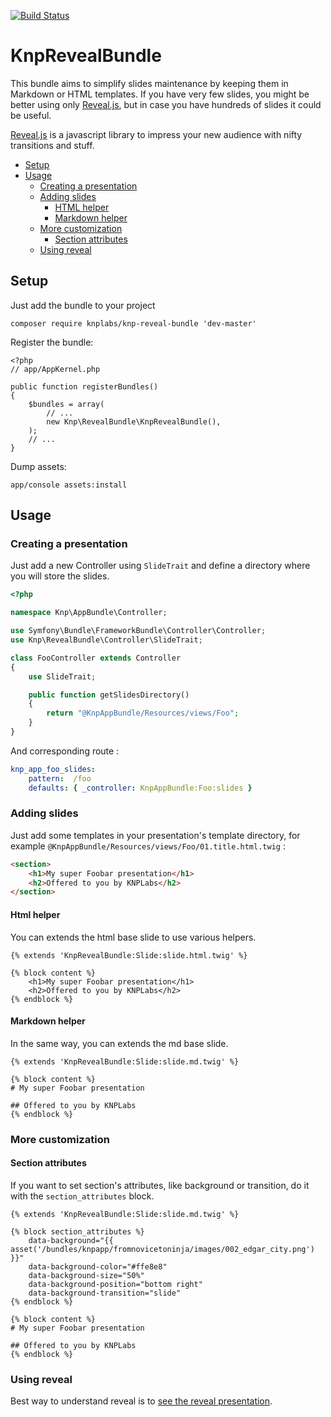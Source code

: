 [![Build Status](https://travis-ci.org/KnpLabs/KnpRevealBundle.svg?branch=master)](https://travis-ci.org/KnpLabs/KnpRevealBundle)

KnpRevealBundle
========================

This bundle aims to simplify slides maintenance by keeping them in Markdown or HTML templates. If you have very few slides, you might be better using only [Reveal.js](http://lab.hakim.se/reveal-js), but in case you have hundreds of slides it could be useful.

[Reveal.js](http://lab.hakim.se/reveal-js) is a javascript library to impress your new audience with nifty transitions and stuff.

* [Setup](#setup)
* [Usage](#usage)
  * [Creating a presentation](#creating-a-presentation)
  * [Adding slides](#adding-slides)
      * [HTML helper](#html-helper)
      * [Markdown helper](#markdown-helper)
  * [More customization](#more-customization)
      * [Section attributes](#section-attributes)
  * [Using reveal](#using-reveal)

## Setup

Just add the bundle to your project

    composer require knplabs/knp-reveal-bundle 'dev-master'

Register the bundle:

    <?php
    // app/AppKernel.php

    public function registerBundles()
    {
        $bundles = array(
            // ...
            new Knp\RevealBundle\KnpRevealBundle(),
        );
        // ...
    }
 
Dump assets:

    app/console assets:install


## Usage

### Creating a presentation

Just add a new Controller using `SlideTrait` and define a directory where you will store the slides.

```php
<?php

namespace Knp\AppBundle\Controller;

use Symfony\Bundle\FrameworkBundle\Controller\Controller;
use Knp\RevealBundle\Controller\SlideTrait;

class FooController extends Controller
{
    use SlideTrait;

    public function getSlidesDirectory()
    {
        return "@KnpAppBundle/Resources/views/Foo";
    }
}
```

And corresponding route :

```yml
knp_app_foo_slides:
    pattern:  /foo
    defaults: { _controller: KnpAppBundle:Foo:slides }
```

### Adding slides

Just add some templates in your presentation's template directory, for example `@KnpAppBundle/Resources/views/Foo/01.title.html.twig` :

```html
<section>
    <h1>My super Foobar presentation</h1>
    <h2>Offered to you by KNPLabs</h2>
</section>
```

#### Html helper

You can extends the html base slide to use various helpers.

```Django
{% extends 'KnpRevealBundle:Slide:slide.html.twig' %}

{% block content %}
    <h1>My super Foobar presentation</h1>
    <h2>Offered to you by KNPLabs</h2>
{% endblock %}
```

#### Markdown helper

In the same way, you can extends the md base slide.

```Django
{% extends 'KnpRevealBundle:Slide:slide.md.twig' %}

{% block content %}
# My super Foobar presentation

## Offered to you by KNPLabs
{% endblock %}
```

### More customization

#### Section attributes

If you want to set section's attributes, like background or transition, do it with the `section_attributes` block.

```Django
{% extends 'KnpRevealBundle:Slide:slide.md.twig' %}

{% block section_attributes %}
    data-background="{{ asset('/bundles/knpapp/fromnovicetoninja/images/002_edgar_city.png') }}"
    data-background-color="#ffe8e8"
    data-background-size="50%"
    data-background-position="bottom right"
    data-background-transition="slide"
{% endblock %}

{% block content %}
# My super Foobar presentation

## Offered to you by KNPLabs
{% endblock %}
```

### Using reveal

Best way to understand reveal is to [see the reveal presentation](http://lab.hakim.se/reveal-js/#/).
